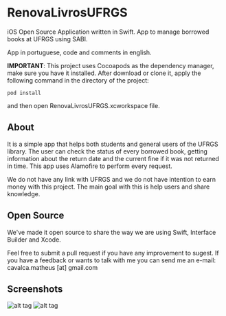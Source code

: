 # RenovaLivrosUFRGS
iOS Open Source Application written in Swift. App to manage borrowed books at UFRGS using SABI.

App in portuguese, code and comments in english.

**IMPORTANT**: This project uses Cocoapods as the dependency manager, make sure you have it installed. After download or clone it, apply the following command in the directory of the project:

```
pod install 
```

and then open RenovaLivrosUFRGS.xcworkspace file.

About
-------
It is a simple app that helps both students and general users of the UFRGS library. The user can check the status of every borrowed book, getting information about the return date and the current fine if it was not returned in time. 
This app uses Alamofire to perform every request. 

We do not have any link with UFRGS and we do not have intention to earn money with this project. The main goal with this is help users and share knowledge. 

Open Source
-----------
We've made it open source to share the way we are using Swift, Interface Builder and Xcode.

Feel free to submit a pull request if you have any improvement to sugest. If you have a feedback or wants to talk with me you can send me an e-mail: cavalca.matheus [at] gmail.com

Screenshots
-----------

![alt tag](http://imageshack.com/a/img673/6028/HRaydf.png) ![alt tag](http://imageshack.com/a/img537/7295/raoDSP.png)
